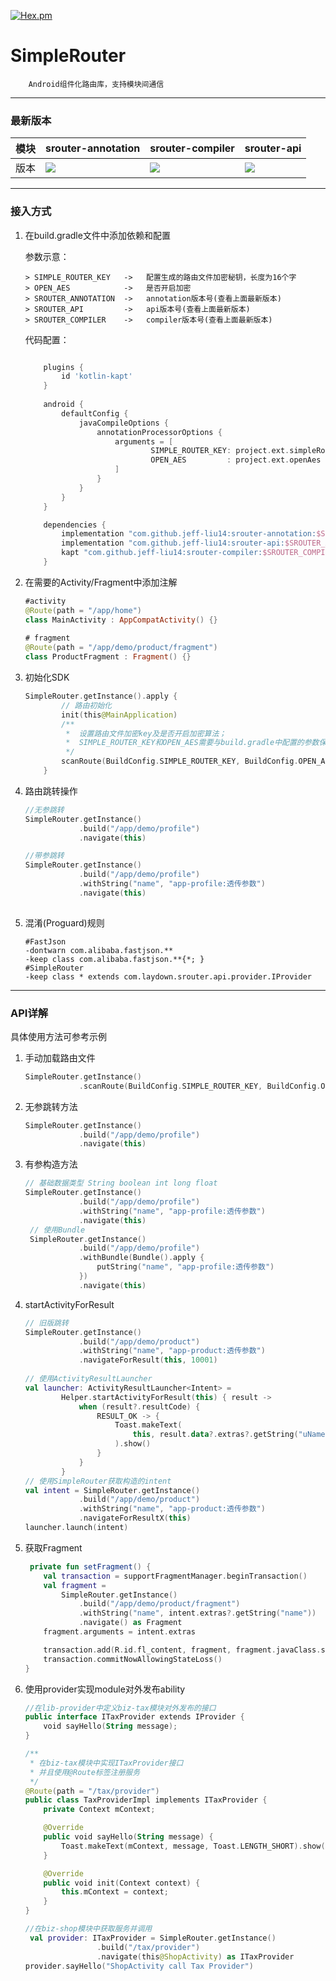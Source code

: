 
[![Hex.pm](https://img.shields.io/hexpm/l/plug.svg)](https://www.apache.org/licenses/LICENSE-2.0)

# SimpleRouter


```
    Android组件化路由库，支持模块间通信
```

--- 

### 最新版本 

模块|srouter-annotation|srouter-compiler|srouter-api
---|---|---|---
版本 | [![](https://jitpack.io/v/jeff-liu14/srouter-annotation.svg)](https://jitpack.io/#jeff-liu14/srouter-annotation) | [![](https://jitpack.io/v/jeff-liu14/srouter-compiler.svg)](https://jitpack.io/#jeff-liu14/srouter-compiler) | [![](https://jitpack.io/v/jeff-liu14/srouter-api.svg)](https://jitpack.io/#jeff-liu14/srouter-api)


---
### 接入方式
1. 在build.gradle文件中添加依赖和配置

	参数示意：

	```
	> SIMPLE_ROUTER_KEY   ->   配置生成的路由文件加密秘钥，长度为16个字
	> OPEN_AES            ->   是否开启加密
	> SROUTER_ANNOTATION  ->   annotation版本号(查看上面最新版本)
	> SROUTER_API         ->   api版本号(查看上面最新版本)
	> SROUTER_COMPILER    ->   compiler版本号(查看上面最新版本)
	```	
	
	代码配置：
	
	```groovy
	
	    plugins {
		    id 'kotlin-kapt'
	    }
	    
	    android {
	        defaultConfig {
	            javaCompileOptions {
	                annotationProcessorOptions {
	                    arguments = [
	                            SIMPLE_ROUTER_KEY: project.ext.simpleRouterKey,
	                            OPEN_AES         : project.ext.openAes
	                    ]
	                }
	            }
	        }
	    }
	
	    dependencies {
	        implementation "com.github.jeff-liu14:srouter-annotation:$SROUTER_ANNOTATION"
	        implementation "com.github.jeff-liu14:srouter-api:$SROUTER_API"
	        kapt "com.github.jeff-liu14:srouter-compiler:$SROUTER_COMPILER"
	    }
	```

2. 在需要的Activity/Fragment中添加注解

    ``` kotlin
    #activity
    @Route(path = "/app/home")
	class MainActivity : AppCompatActivity() {} 	
	 	
	# fragment
	@Route(path = "/app/demo/product/fragment")
	class ProductFragment : Fragment() {}
    ```

3. 初始化SDK

    ``` kotlin
   SimpleRouter.getInstance().apply {
            // 路由初始化
            init(this@MainApplication)
            /**
             *  设置路由文件加密key及是否开启加密算法；
             *  SIMPLE_ROUTER_KEY和OPEN_AES需要与build.gradle中配置的参数保持一致
             */
            scanRoute(BuildConfig.SIMPLE_ROUTER_KEY, BuildConfig.OPEN_AES)
        }    
    ```

4. 路由跳转操作

    ``` kotlin
    //无参跳转
   SimpleRouter.getInstance()
                .build("/app/demo/profile")
                .navigate(this)

    //带参跳转
    SimpleRouter.getInstance()
                .build("/app/demo/profile")
                .withString("name", "app-profile:透传参数")
                .navigate(this)   
                
    ```		

5. 混淆(Proguard)规则

    ``` 
    #FastJson
	-dontwarn com.alibaba.fastjson.**
	-keep class com.alibaba.fastjson.**{*; }
	#SimpleRouter
	-keep class * extends com.laydown.srouter.api.provider.IProvider
    ```
  
---

### API详解
具体使用方法可参考示例

1. 手动加载路由文件

	```kotlin
	SimpleRouter.getInstance()
	            .scanRoute(BuildConfig.SIMPLE_ROUTER_KEY, BuildConfig.OPEN_AES)
	
	```		

2. 无参跳转方法
	
	```kotlin
	SimpleRouter.getInstance()
	            .build("/app/demo/profile")
	            .navigate(this)
	```

3. 有参构造方法

	```kotlin
	// 基础数据类型 String boolean int long float
	SimpleRouter.getInstance()
	            .build("/app/demo/profile")
	            .withString("name", "app-profile:透传参数")
	            .navigate(this)
	 // 使用Bundle
	 SimpleRouter.getInstance()
	            .build("/app/demo/profile")
	            .withBundle(Bundle().apply {
	                putString("name", "app-profile:透传参数")
	            })
	            .navigate(this)
	``` 
4. startActivityForResult

	```kotlin
	// 旧版跳转
	SimpleRouter.getInstance()
                .build("/app/demo/product")
                .withString("name", "app-product:透传参数")
                .navigateForResult(this, 10001)
                
   // 使用ActivityResultLauncher
   val launcher: ActivityResultLauncher<Intent> =
            Helper.startActivityForResult(this) { result ->
                when (result?.resultCode) {
                    RESULT_OK -> {
                        Toast.makeText(
                            this, result.data?.extras?.getString("uName"), Toast.LENGTH_SHORT
                        ).show()
                    }
                }
            }
    // 使用SimpleRouter获取构造的intent
    val intent = SimpleRouter.getInstance()
                .build("/app/demo/product")
                .withString("name", "app-product:透传参数")
                .navigateForResultX(this)
    launcher.launch(intent)
	```
	
5. 获取Fragment

	```kotlin
	 private fun setFragment() {
        val transaction = supportFragmentManager.beginTransaction()
        val fragment =
            SimpleRouter.getInstance()
                .build("/app/demo/product/fragment")
                .withString("name", intent.extras?.getString("name"))
                .navigate() as Fragment
        fragment.arguments = intent.extras

        transaction.add(R.id.fl_content, fragment, fragment.javaClass.simpleName)
        transaction.commitNowAllowingStateLoss()
    }
	```
	
6. 使用provider实现module对外发布ability

	```kotlin
	//在lib-provider中定义biz-tax模块对外发布的接口
	public interface ITaxProvider extends IProvider {
   	 	void sayHello(String message);
	}
	
	/**
	 * 在biz-tax模块中实现ITaxProvider接口
	 * 并且使用@Route标签注册服务
	 */
	@Route(path = "/tax/provider")
	public class TaxProviderImpl implements ITaxProvider {
	    private Context mContext;
	
	    @Override
	    public void sayHello(String message) {
	        Toast.makeText(mContext, message, Toast.LENGTH_SHORT).show();
	    }
	
	    @Override
	    public void init(Context context) {
	        this.mContext = context;
	    }
	}
	
	//在biz-shop模块中获取服务并调用
	 val provider: ITaxProvider = SimpleRouter.getInstance()
                    .build("/tax/provider")
                    .navigate(this@ShopActivity) as ITaxProvider
    provider.sayHello("ShopActivity call Tax Provider")
	```